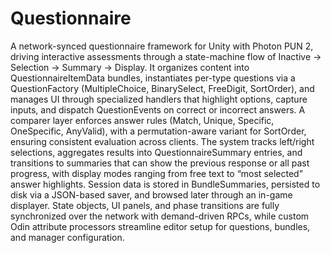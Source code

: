 # Questionnaire
A network-synced questionnaire framework for Unity with Photon PUN 2, driving interactive assessments through a state-machine flow of Inactive → Selection → Summary → Display. It organizes content into QuestionnaireItemData bundles, instantiates per-type questions via a QuestionFactory (MultipleChoice, BinarySelect, FreeDigit, SortOrder), and manages UI through specialized handlers that highlight options, capture inputs, and dispatch QuestionEvents on correct or incorrect answers. A comparer layer enforces answer rules (Match, Unique, Specific, OneSpecific, AnyValid), with a permutation-aware variant for SortOrder, ensuring consistent evaluation across clients. The system tracks left/right selections, aggregates results into QuestionnaireSummary entries, and transitions to summaries that can show the previous response or all past progress, with display modes ranging from free text to “most selected” answer highlights. Session data is stored in BundleSummaries, persisted to disk via a JSON-based saver, and browsed later through an in-game displayer. State objects, UI panels, and phase transitions are fully synchronized over the network with demand-driven RPCs, while custom Odin attribute processors streamline editor setup for questions, bundles, and manager configuration.
